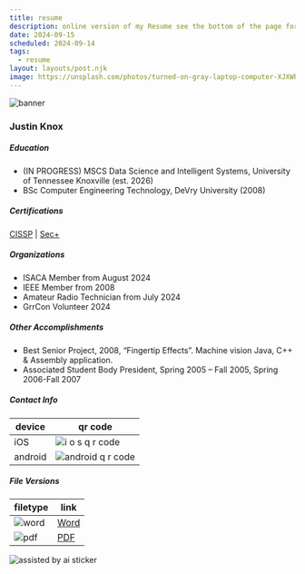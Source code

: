 ```yaml
---
title: resume
description: online version of my Resume see the bottom of the page for the word and pdf downloads
date: 2024-09-15
scheduled: 2024-09-14
tags:
  - resume
layout: layouts/post.njk
image: https://unsplash.com/photos/turned-on-gray-laptop-computer-XJXWbfSo2f0
---
```


![banner](https://images.unsplash.com/photo-1488590528505-98d2b5aba04b?q=80&w=1740&auto=format&fit=crop&ixlib=rb-4.0.3&ixid=M3wxMjA3fDB8MHxwaG90by1wYWdlfHx8fGVufDB8fHx8fA%3D%3D)


### Justin Knox

##### Education
- (IN PROGRESS) MSCS Data Science and Intelligent Systems, University of Tennessee Knoxville (est. 2026) 
- BSc Computer Engineering Technology, DeVry University (2008)

##### Certifications
[CISSP](https://www.credly.com/badges/1f2336ed-62ce-4611-b546-70f72e36e783/public_url) | [Sec+](https://www.credly.com/badges/03147a1f-38c0-491d-87f5-b988f5021c13/public_url)

##### Organizations
- ISACA Member from August 2024
- IEEE Member from 2008
- Amateur Radio Technician from July 2024
- GrrCon Volunteer 2024

##### Other Accomplishments
- Best Senior Project, 2008, “Fingertip Effects”. Machine vision Java, C++ & Assembly application. 
- Associated Student Body President, Spring 2005 – Fall 2005, Spring 2006-Fall 2007

##### Contact Info
| device | qr code |
| -------- | ------- |
| iOS | ![i o s q r code](https://imagedelivery.net/h6duaPVMwqSx6OPYA68aOw/263019a1-2f83-43f0-6aff-1f4a372ad200/public) |
| android | ![android q r code](https://imagedelivery.net/h6duaPVMwqSx6OPYA68aOw/ed89ccb2-7be6-4c9c-fe38-d2bbb04e2f00/public) |


##### File Versions
| filetype | link |
|----------|------|
| ![word](https://imagedelivery.net/h6duaPVMwqSx6OPYA68aOw/f3c55183-6678-446e-5f27-f945431c0e00/public) | [Word](https://jknoxdev.github.io/docs/resumes/word/Justin%20Knox%20-%20Resume.docx) | 
| ![pdf](https://imagedelivery.net/h6duaPVMwqSx6OPYA68aOw/47b48ef5-9fa1-4605-da21-c84ce26e5b00/public)  |  [PDF](https://jknoxdev.github.io/docs/resumes/pdf/Justin%20Knox%20-%20Resume.pdf)   |


![assisted by ai sticker](https://imagedelivery.net/h6duaPVMwqSx6OPYA68aOw/41937417-5eef-4194-0d9e-d8fedc615100/public)